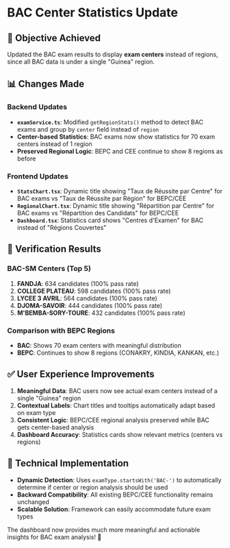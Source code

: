 # BAC Center Statistics Update

## 🎯 **Objective Achieved**
Updated the BAC exam results to display **exam centers** instead of regions, since all BAC data is under a single "Guinea" region.

## 📊 **Changes Made**

### **Backend Updates**
- **`examService.ts`**: Modified `getRegionStats()` method to detect BAC exams and group by `center` field instead of `region`
- **Center-based Statistics**: BAC exams now show statistics for 70 exam centers instead of 1 region
- **Preserved Regional Logic**: BEPC and CEE continue to show 8 regions as before

### **Frontend Updates**
- **`StatsChart.tsx`**: Dynamic title showing "Taux de Réussite par Centre" for BAC exams vs "Taux de Réussite par Région" for BEPC/CEE
- **`RegionalChart.tsx`**: Dynamic title showing "Répartition par Centre" for BAC exams vs "Répartition des Candidats" for BEPC/CEE
- **`Dashboard.tsx`**: Statistics card shows "Centres d'Examen" for BAC instead of "Régions Couvertes"

## 🧪 **Verification Results**

### **BAC-SM Centers (Top 5)**
1. **FANDJA**: 634 candidates (100% pass rate)
2. **COLLEGE PLATEAU**: 598 candidates (100% pass rate)
3. **LYCEE 3 AVRIL**: 564 candidates (100% pass rate)
4. **DJOMA-SAVOIR**: 444 candidates (100% pass rate)
5. **M'BEMBA-SORY-TOURE**: 432 candidates (100% pass rate)

### **Comparison with BEPC Regions**
- **BAC**: Shows 70 exam centers with meaningful distribution
- **BEPC**: Continues to show 8 regions (CONAKRY, KINDIA, KANKAN, etc.)

## ✅ **User Experience Improvements**

1. **Meaningful Data**: BAC users now see actual exam centers instead of a single "Guinea" region
2. **Contextual Labels**: Chart titles and tooltips automatically adapt based on exam type
3. **Consistent Logic**: BEPC/CEE regional analysis preserved while BAC gets center-based analysis
4. **Dashboard Accuracy**: Statistics cards show relevant metrics (centers vs regions)

## 🚀 **Technical Implementation**

- **Dynamic Detection**: Uses `examType.startsWith('BAC-')` to automatically determine if center or region analysis should be used
- **Backward Compatibility**: All existing BEPC/CEE functionality remains unchanged
- **Scalable Solution**: Framework can easily accommodate future exam types

The dashboard now provides much more meaningful and actionable insights for BAC exam analysis! 🎯
